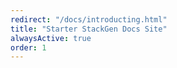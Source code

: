 ```yaml
---
redirect: "/docs/introducting.html"
title: "Starter StackGen Docs Site"
alwaysActive: true
order: 1
---
```

